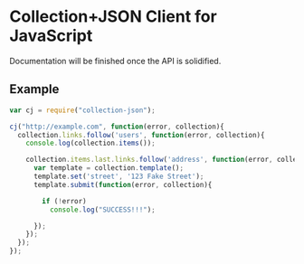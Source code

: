 Collection+JSON Client for JavaScript
=====================================

Documentation will be finished once the API is solidified.

Example
-------

```js
var cj = require("collection-json");

cj("http://example.com", function(error, collection){
  collection.links.follow('users', function(error, collection){
    console.log(collection.items());

    collection.items.last.links.follow('address', function(error, collection){
      var template = collection.template();
      template.set('street', '123 Fake Street');
      template.submit(function(error, collection){

        if (!error)
          console.log("SUCCESS!!!");

      });
    });
  });
});
```
